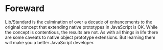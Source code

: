 # Foreward

Lib/Standard is the culmination of over a decade of enhancements to the
original concept that extending native prototypes in JavaScript is OK. While
the concept is contentious, the results are not. As with all things in life
there are some caveats to native object prototype extensions. But learning
them will make you a better JavaScript developer.
